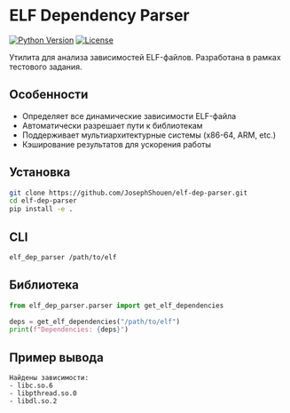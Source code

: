 # ELF Dependency Parser

[![Python Version](https://img.shields.io/badge/python-3.8+-blue.svg)](https://www.python.org/)
[![License](https://img.shields.io/badge/license-MIT-green.svg)](LICENSE)

Утилита для анализа зависимостей ELF-файлов. Разработана в рамках тестового задания.

## Особенности

- Определяет все динамические зависимости ELF-файла
- Автоматически разрешает пути к библиотекам
- Поддерживает мультиархитектурные системы (x86-64, ARM, etc.)
- Кэширование результатов для ускорения работы

## Установка 

```bash
git clone https://github.com/JosephShouen/elf-dep-parser.git
cd elf-dep-parser
pip install -e .
```

## CLI
```bash
elf_dep_parser /path/to/elf
```

## Библиотека
```python
from elf_dep_parser.parser import get_elf_dependencies

deps = get_elf_dependencies("/path/to/elf")
print(f"Dependencies: {deps}")
```

## Пример вывода

```console
Найдены зависимости:
- libc.so.6
- libpthread.so.0
- libdl.so.2
```
